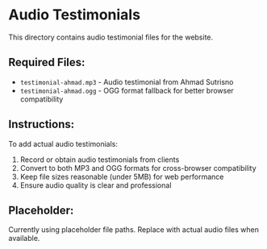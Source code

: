 # Audio Testimonials

This directory contains audio testimonial files for the website.

## Required Files:
- `testimonial-ahmad.mp3` - Audio testimonial from Ahmad Sutrisno
- `testimonial-ahmad.ogg` - OGG format fallback for better browser compatibility

## Instructions:
To add actual audio testimonials:
1. Record or obtain audio testimonials from clients
2. Convert to both MP3 and OGG formats for cross-browser compatibility
3. Keep file sizes reasonable (under 5MB) for web performance
4. Ensure audio quality is clear and professional

## Placeholder:
Currently using placeholder file paths. Replace with actual audio files when available.